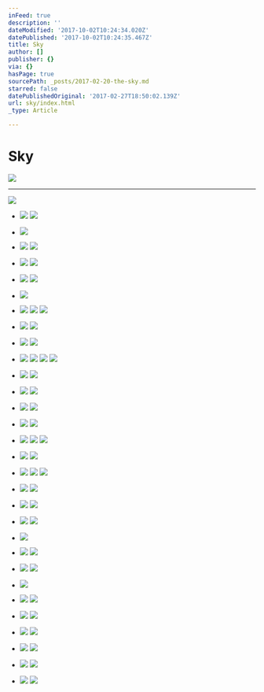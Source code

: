 ```yaml
---
inFeed: true
description: ''
dateModified: '2017-10-02T10:24:34.020Z'
datePublished: '2017-10-02T10:24:35.467Z'
title: Sky
author: []
publisher: {}
via: {}
hasPage: true
sourcePath: _posts/2017-02-20-the-sky.md
starred: false
datePublishedOriginal: '2017-02-27T18:50:02.139Z'
url: sky/index.html
_type: Article

---
```

# Sky
![](https://the-grid-user-content.s3-us-west-2.amazonaws.com/3df158cf-6234-4af2-9142-8fa8e2e467b3.jpg)

---

![](https://the-grid-user-content.s3-us-west-2.amazonaws.com/ed5349d2-745a-4661-a51a-dda7626ef44a.jpg)

* ![](https://the-grid-user-content.s3-us-west-2.amazonaws.com/7bf89155-5156-4932-a151-c6ee1ba5f7d1.jpg)
![](https://the-grid-user-content.s3-us-west-2.amazonaws.com/a62c7307-4faf-4578-a32b-7e83216d33e5.jpg)

* ![](https://the-grid-user-content.s3-us-west-2.amazonaws.com/64b05bb5-858d-44cd-bec8-ab01bf4d97ae.jpg)

* ![](https://the-grid-user-content.s3-us-west-2.amazonaws.com/d46b96a4-46ad-4ee2-94b6-5bc51defeb4e.jpg)
![](https://the-grid-user-content.s3-us-west-2.amazonaws.com/daec4b23-c1da-4d2f-aafc-8136fb79bb6c.jpg)

* ![](https://the-grid-user-content.s3-us-west-2.amazonaws.com/48b05225-6ceb-43c1-96ca-7b8b646a04da.jpg)
![](https://the-grid-user-content.s3-us-west-2.amazonaws.com/17f187bc-9054-4476-9034-cadb335e6723.jpg)

* ![](https://the-grid-user-content.s3-us-west-2.amazonaws.com/2a9ac960-b870-49ba-9a3f-9ab929c4f728.jpg)
![](https://the-grid-user-content.s3-us-west-2.amazonaws.com/923fe76f-0cc4-451a-aae1-1f9a3c87b031.jpg)

* ![](https://the-grid-user-content.s3-us-west-2.amazonaws.com/208f8525-8388-4b4d-b556-3cb767d34518.jpg)

* ![](https://the-grid-user-content.s3-us-west-2.amazonaws.com/58051586-ef2f-4ebe-966e-484b4b8cff07.jpg)
![](https://the-grid-user-content.s3-us-west-2.amazonaws.com/1ae1b24d-0c99-44c6-bffc-af916e63d43b.jpg)
![](https://the-grid-user-content.s3-us-west-2.amazonaws.com/26fe2561-1841-445f-bf1a-04e540d7dd95.jpg)

* ![](https://the-grid-user-content.s3-us-west-2.amazonaws.com/911be02f-328e-480c-93dd-1491c11e69c0.jpg)
![](https://the-grid-user-content.s3-us-west-2.amazonaws.com/39dc273d-a141-4bf5-847a-ee85d3b5f517.jpg)

* ![](https://the-grid-user-content.s3-us-west-2.amazonaws.com/3e893592-803f-45f4-bf61-cff0bca68242.jpg)
![](https://the-grid-user-content.s3-us-west-2.amazonaws.com/420a957f-ee1f-4e11-bdd7-25830cf30066.jpg)

* ![](https://the-grid-user-content.s3-us-west-2.amazonaws.com/877fe8e1-3ba7-415b-b9ca-e9afc2d07471.jpg)
![](https://the-grid-user-content.s3-us-west-2.amazonaws.com/12a0c8a0-b45c-47a7-b624-7ac0ea7f8b65.jpg)
![](https://the-grid-user-content.s3-us-west-2.amazonaws.com/0ad2adf5-805b-4fc6-b775-c0a6a32a0b58.jpg)
![](https://the-grid-user-content.s3-us-west-2.amazonaws.com/772cca95-8a91-45d5-8b88-002d476ed6ff.jpg)

* ![](https://the-grid-user-content.s3-us-west-2.amazonaws.com/a8edd1b9-1b60-43c3-b940-b213ef49254a.jpg)
![](https://the-grid-user-content.s3-us-west-2.amazonaws.com/06789559-2706-4f2f-bbfa-b4c8886bd470.jpg)

* ![](https://the-grid-user-content.s3-us-west-2.amazonaws.com/db46b9eb-0578-4916-a67c-516859860e0b.jpg)
![](https://the-grid-user-content.s3-us-west-2.amazonaws.com/f678c31e-cfaf-4603-8b68-148241000015.jpg)

* ![](https://the-grid-user-content.s3-us-west-2.amazonaws.com/112dcc58-03c3-4492-9708-772108bcb30c.jpg)
![](https://the-grid-user-content.s3-us-west-2.amazonaws.com/ee2d68d6-2468-43b4-8aa2-6e7e84cdd7b2.jpg)

* ![](https://the-grid-user-content.s3-us-west-2.amazonaws.com/4e450d96-5e42-478f-9a59-8bfb61ce56fc.jpg)
![](https://the-grid-user-content.s3-us-west-2.amazonaws.com/a06e6084-bbca-4e8a-b40e-574cc4b4b799.jpg)

* ![](https://the-grid-user-content.s3-us-west-2.amazonaws.com/7bebed56-b08a-466c-ba71-f3e0f2c4071e.jpg)
![](https://the-grid-user-content.s3-us-west-2.amazonaws.com/81000a3a-a430-4eac-909f-9753a1383977.jpg)
![](https://the-grid-user-content.s3-us-west-2.amazonaws.com/5c0e385b-0a81-40ed-91ae-a3276d2aa277.jpg)

* ![](https://the-grid-user-content.s3-us-west-2.amazonaws.com/1293247f-5e36-46e7-bfdc-c3da14321c84.jpg)
![](https://the-grid-user-content.s3-us-west-2.amazonaws.com/a5e29c03-8632-4ff4-b1d0-eb7c3e477a99.jpg)

* ![](https://the-grid-user-content.s3-us-west-2.amazonaws.com/e1c53205-f3f8-42cf-ba15-4775bf8a6634.jpg)
![](https://the-grid-user-content.s3-us-west-2.amazonaws.com/38692ae5-6901-4f7d-b585-7334f71e1795.jpg)
![](https://the-grid-user-content.s3-us-west-2.amazonaws.com/0613fd0b-3cfb-4f05-9e3c-cff30d8be305.jpg)

* ![](https://the-grid-user-content.s3-us-west-2.amazonaws.com/f41a05e5-6464-41d4-b322-79d94d54d339.jpg)
![](https://the-grid-user-content.s3-us-west-2.amazonaws.com/1a5e5180-20f4-4859-8be6-e8f5d4013a9a.jpg)

* ![](https://the-grid-user-content.s3-us-west-2.amazonaws.com/159406a1-b41b-416e-b85f-3ab33b622ef1.jpg)
![](https://the-grid-user-content.s3-us-west-2.amazonaws.com/cfe0d280-2f77-40ec-9285-9ee120341799.jpg)

* ![](https://the-grid-user-content.s3-us-west-2.amazonaws.com/7b7d0b73-7772-42c6-ad1c-d0d7b31d84cb.jpg)
![](https://the-grid-user-content.s3-us-west-2.amazonaws.com/326729cb-bb14-441a-823c-9d7e88f2e4df.jpg)

* ![](https://the-grid-user-content.s3-us-west-2.amazonaws.com/678adc00-b69b-46ee-9131-63879f340a6a.jpg)

* ![](https://the-grid-user-content.s3-us-west-2.amazonaws.com/6e643af6-4b5c-47e3-9938-f252a7460f97.jpg)
![](https://the-grid-user-content.s3-us-west-2.amazonaws.com/08c41751-82d0-4e72-a94d-605e9c1cc0ba.jpg)

* ![](https://the-grid-user-content.s3-us-west-2.amazonaws.com/69b1a77d-54e9-40bc-930b-604b1110809c.jpg)
![](https://the-grid-user-content.s3-us-west-2.amazonaws.com/881fe7e1-c9d6-42eb-9966-563ad399cf74.jpg)

* ![](https://the-grid-user-content.s3-us-west-2.amazonaws.com/58353c12-713d-4fe1-a8a2-6b69d54739e5.jpg)

* ![](https://the-grid-user-content.s3-us-west-2.amazonaws.com/feb85c6c-9ff0-40ef-8a1f-5905028667a5.jpg)
![](https://the-grid-user-content.s3-us-west-2.amazonaws.com/161e324c-5bef-4692-bc36-bcafeee15708.jpg)

* ![](https://the-grid-user-content.s3-us-west-2.amazonaws.com/7a7430a3-35ea-4845-a2cb-78eab17ff3bc.jpg)
![](https://the-grid-user-content.s3-us-west-2.amazonaws.com/8025f059-97e9-4fb7-b9e7-488b770c8714.jpg)

* ![](https://the-grid-user-content.s3-us-west-2.amazonaws.com/8046fa4a-1cf0-4801-984f-5549077e2a58.jpg)
![](https://the-grid-user-content.s3-us-west-2.amazonaws.com/4175917e-6ccd-40ad-8775-37537c271b05.jpg)

* ![](https://the-grid-user-content.s3-us-west-2.amazonaws.com/e239dbe5-3f17-4438-b320-3cd80768ffc3.jpg)
![](https://the-grid-user-content.s3-us-west-2.amazonaws.com/b6070032-2cee-44d5-8b38-853588e178e8.jpg)

* ![](https://the-grid-user-content.s3-us-west-2.amazonaws.com/ad252d4d-e2ce-4f98-ad7d-de60d0d4a8fc.jpg)
![](https://the-grid-user-content.s3-us-west-2.amazonaws.com/94ed857d-62ba-4993-895c-2d00f8cf0572.jpg)

* ![](https://the-grid-user-content.s3-us-west-2.amazonaws.com/85ea20e5-8594-4a2f-a912-0fb74bfd49cc.jpg)
![](https://the-grid-user-content.s3-us-west-2.amazonaws.com/27eb44e8-2ffb-464e-aa3e-3df567f73183.jpg)